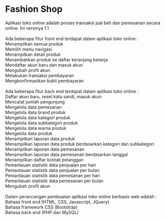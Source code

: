 # Fashion Shop
Aplikasi toko online adalah proses transaksi jual beli dan pemesanan secara online. Ini versinya 1.1
<br/><br/>
Ada beberapa fitur front end terdapat dalam aplikasi toko online : <br/>
Menampilkan semua produk<br/>
Memilih menu navigasi<br/>
Menampilkan detail produk<br/>
Menambahkan produk ke daftar keranjang belanja<br/>
Mendaftar akun baru dan masuk akun<br/>
Mengubah profil akun<br/>
Melakukan transaksi pembayaran<br/>
Mengkonfirmasikan bukti pembayaran<br/><br/>
Ada beberapa fitur back end terdapat dalam aplikasi toko online :<br/>
Daftar akun baru, reset kata sandi, masuk akun<br/>
Mencatat jumlah pengunjung<br/>
Mengelola data pemesanan<br/>
Mengelola data brand produk<br/>
Mengelola data kategori produk<br/>
Mengelola data subkategori produk<br/>
Mengelola data warna produk<br/>
Mengelola data produk<br/>
Menampilkan laporan data produk<br/>
Menampilkan laporan data produk berdasarkan kategori dan subkategori<br/>
Menampilkan laporan data pemesanan<br/>
Menampilkan laporan data pemesanan berdasarkan tanggal<br/>
Menampilkan daftar kontak pelanggan<br/>
Pemantauan statistik data penjualan per hari<br/>
Pemantauan statistik data penjualan per bulan<br/>
Pemantauan statistik data pemesanan per hari<br/>
Pemantauan statistik data pemesanan per bulan<br/>
Mengubah profil akun<br/><br/>
Dalam perancangan pembuatan aplikasi toko online berbasis web adalah :<br/>
Bahasa front end (HTML, CSS, Javascript, JQuery)<br/>
Bahasa framework CSS (Bootstrap)<br/>
Bahasa back end (PHP dan MySQL)<br/>


